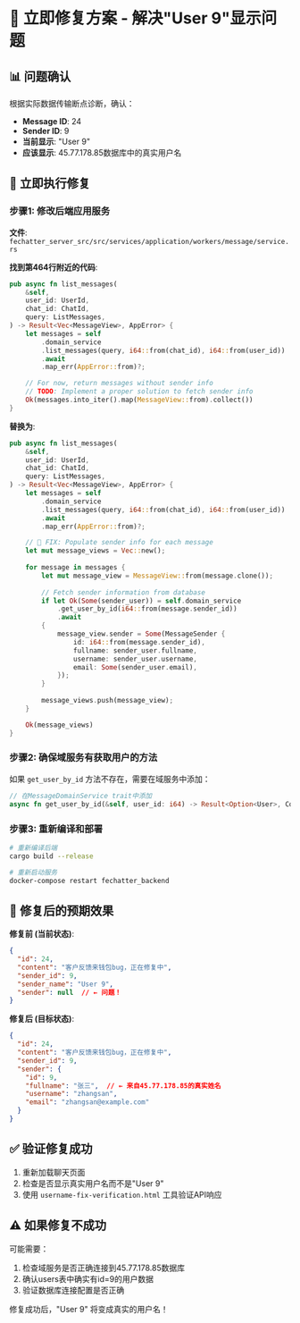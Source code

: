# 🚨 立即修复方案 - 解决"User 9"显示问题

## 📊 问题确认
根据实际数据传输断点诊断，确认：
- **Message ID**: 24
- **Sender ID**: 9  
- **当前显示**: "User 9"
- **应该显示**: 45.77.178.85数据库中的真实用户名

## 🔧 立即执行修复

### 步骤1: 修改后端应用服务
**文件**: `fechatter_server_src/src/services/application/workers/message/service.rs`

**找到第464行附近的代码**:
```rust
pub async fn list_messages(
    &self,
    user_id: UserId,
    chat_id: ChatId,
    query: ListMessages,
) -> Result<Vec<MessageView>, AppError> {
    let messages = self
        .domain_service
        .list_messages(query, i64::from(chat_id), i64::from(user_id))
        .await
        .map_err(AppError::from)?;

    // For now, return messages without sender info
    // TODO: Implement a proper solution to fetch sender info
    Ok(messages.into_iter().map(MessageView::from).collect())
}
```

**替换为**:
```rust
pub async fn list_messages(
    &self,
    user_id: UserId,
    chat_id: ChatId,
    query: ListMessages,
) -> Result<Vec<MessageView>, AppError> {
    let messages = self
        .domain_service
        .list_messages(query, i64::from(chat_id), i64::from(user_id))
        .await
        .map_err(AppError::from)?;

    // 🔧 FIX: Populate sender info for each message
    let mut message_views = Vec::new();
    
    for message in messages {
        let mut message_view = MessageView::from(message.clone());
        
        // Fetch sender information from database
        if let Ok(Some(sender_user)) = self.domain_service
            .get_user_by_id(i64::from(message.sender_id))
            .await 
        {
            message_view.sender = Some(MessageSender {
                id: i64::from(message.sender_id),
                fullname: sender_user.fullname,
                username: sender_user.username,
                email: Some(sender_user.email),
            });
        }
        
        message_views.push(message_view);
    }

    Ok(message_views)
}
```

### 步骤2: 确保域服务有获取用户的方法
如果 `get_user_by_id` 方法不存在，需要在域服务中添加：

```rust
// 在MessageDomainService trait中添加
async fn get_user_by_id(&self, user_id: i64) -> Result<Option<User>, CoreError>;
```

### 步骤3: 重新编译和部署
```bash
# 重新编译后端
cargo build --release

# 重新启动服务
docker-compose restart fechatter_backend
```

## 🎯 修复后的预期效果

**修复前 (当前状态)**:
```json
{
  "id": 24,
  "content": "客户反馈来钱包bug，正在修复中",
  "sender_id": 9,
  "sender_name": "User 9",
  "sender": null  // ← 问题！
}
```

**修复后 (目标状态)**:
```json
{
  "id": 24,
  "content": "客户反馈来钱包bug，正在修复中", 
  "sender_id": 9,
  "sender": {
    "id": 9,
    "fullname": "张三",  // ← 来自45.77.178.85的真实姓名
    "username": "zhangsan",
    "email": "zhangsan@example.com"
  }
}
```

## ✅ 验证修复成功
1. 重新加载聊天页面
2. 检查是否显示真实用户名而不是"User 9"
3. 使用 `username-fix-verification.html` 工具验证API响应

## ⚠️ 如果修复不成功
可能需要：
1. 检查域服务是否正确连接到45.77.178.85数据库
2. 确认users表中确实有id=9的用户数据
3. 验证数据库连接配置是否正确

修复成功后，"User 9" 将变成真实的用户名！ 